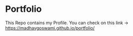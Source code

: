 # Portfolio
This Repo contains my Profile.
You can check on this link -> https://madhavgoswami.github.io/portfolio/
